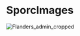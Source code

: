 # SporcImages
![Flanders_admin_cropped](https://github.com/SjongDeJong/SporcImages/assets/140923415/3ccb29e7-c527-46b8-a092-c22223c2765a)
